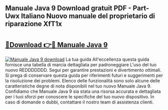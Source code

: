 ## Manuale Java 9 Download gratuit PDF - Part-Uwx Italiano Nuovo manuale del proprietario di riparazione XfT1x

# <h2><a href="http://dfdky73.blite.top/?on=Manuale+Java+9">🔗Download 👉🔴 Manuale Java 9</a></h2>

[![Manuale Java 9 download](https://i.imgur.com/lujVjoI.png)](http://dfdky73.blite.top/?on=Manuale+Java+9)
La tua guida All'eccellenza questa guida fornisce una tabella di marcia dettagliata per padroneggiare L'uso del tuo nuovo REDDDDDDD. Segui per garantire prestazioni e divertimento ottimali. Si prega di conservare questa guida per riferimenti futuri e suggerimenti per la risoluzione dei problemi. Elenco delle funzionalità sono solo alcune delle caratteristiche degne di nota disponibili nel tuo nuovo Manuale Java 9. Confidiamo che Manuale Java 9 sia stata una risorsa accurata e dettagliata per i tuoi sforzi per conoscere le specifiche del tuo nuovo dispositivo. In caso di domande o dubbi, contattare il nostro team di assistenza clienti.
